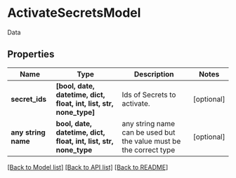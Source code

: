 # ActivateSecretsModel

Data

## Properties
Name | Type | Description | Notes
------------ | ------------- | ------------- | -------------
**secret_ids** | **[bool, date, datetime, dict, float, int, list, str, none_type]** | Ids of Secrets to activate. | [optional] 
**any string name** | **bool, date, datetime, dict, float, int, list, str, none_type** | any string name can be used but the value must be the correct type | [optional]

[[Back to Model list]](../README.md#documentation-for-models) [[Back to API list]](../README.md#documentation-for-api-endpoints) [[Back to README]](../README.md)


